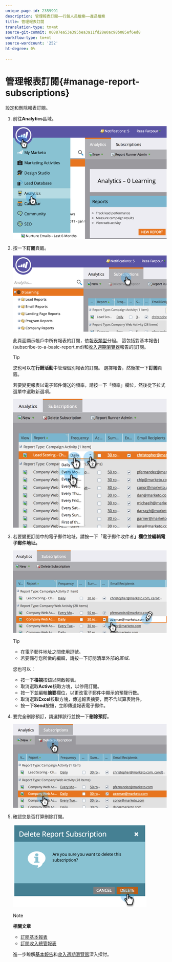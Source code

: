 ```yaml
---
unique-page-id: 2359991
description: 管理報表訂閱——行銷人員檔案——產品檔案
title: 管理報表訂閱
translation-type: tm+mt
source-git-commit: 00887ea53e395bea3a11fd28e0ac98b085ef6ed8
workflow-type: tm+mt
source-wordcount: '252'
ht-degree: 0%

---
```



# 管理報表訂閱{#manage-report-subscriptions}

設定和刪除報表訂閱。

1. 前往&#x200B;**Analytics**&#x200B;區域。

   ![](assets/image2014-9-16-10-3a35-3a25.png)

1. 按一下&#x200B;**訂閱**&#x200B;頁籤。

   ![](assets/image2014-9-16-10-3a35-3a32.png)

   此頁面顯示帳戶中所有報表的訂閱，依[報表類型](../../../../product-docs/reporting/basic-reporting/report-types/report-type-overview.md)分組。 這包括對基本報告](subscribe-to-a-basic-report.md)和[收入週期瀏覽器](http://docs.marketo.com/display/docs/revenue+cycle+analytics)報告的[訂閱。

   >[!TIP]
   >
   >您也可以在&#x200B;**行銷活動**&#x200B;中管理個別報表的訂閱。 選擇報告，然後按一下&#x200B;**訂閱**&#x200B;頁籤。

   若要變更報表以電子郵件傳送的頻率，請按一下「頻率」欄位，然後從下拉式選單中選取新選項。

   ![](assets/image2014-9-16-10-3a36-3a4.png)

1. 若要變更訂閱中的電子郵件地址，請按一下「電子郵件收件者&#x200B;**」欄位並編輯電子郵件地址。**

   ![](assets/image2014-9-16-10-3a36-3a11.png)

   >[!TIP]
   >
   >
   >    
   >    
   >    * 在電子郵件地址之間使用逗號。
   >    * 若要儲存您所做的編輯，請按一下訂閱清單外部的&#x200B;*區域。*


   您也可以：

   * 按一下&#x200B;**檢視**&#x200B;按鈕以開啟報表。
   * 取消選取&#x200B;**Active**&#x200B;核取方塊，以停用訂閱。
   * 按一下並編輯&#x200B;**摘要**&#x200B;欄位，以更改電子郵件中顯示的預覽行數。
   * 取消選取&#x200B;**Excel**&#x200B;核取方塊，傳送報表摘要，而不含試算表附件。
   * 按一下&#x200B;**Send**&#x200B;按鈕，立即傳送報表電子郵件。



1. 要完全刪除預訂，請選擇該行並按一下&#x200B;**刪除預訂**。

   ![](assets/image2014-9-16-10-3a36-3a38.png)

1. 確認您是否打算刪除訂閱。

   ![](assets/image2014-9-16-10-3a36-3a43.png)

   >[!NOTE]
   >
   >**相關文章**
   >
   >    
   >    
   >    * [訂閱基本報表](subscribe-to-a-basic-report.md)
   >    * [訂閱收入總管報表](../../../../product-docs/reporting/revenue-cycle-analytics/revenue-explorer/subscribe-to-a-revenue-explorer-report.md)


   進一步瞭解[基本報告](http://docs.marketo.com/display/docs/basic+reporting)和[收入週期瀏覽器](http://docs.marketo.com/display/docs/revenue+cycle+analytics)深入探討。

